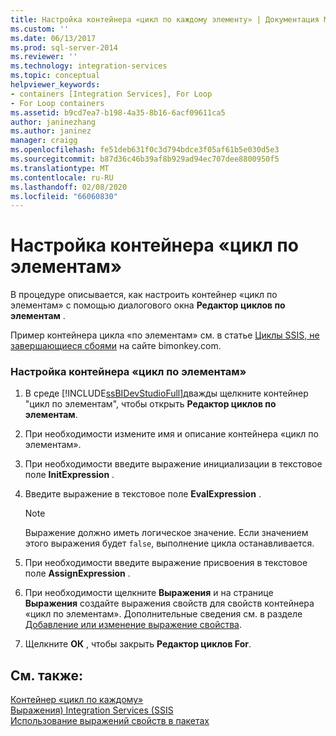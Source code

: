 ```yaml
---
title: Настройка контейнера «цикл по каждому элементу» | Документация Майкрософт
ms.custom: ''
ms.date: 06/13/2017
ms.prod: sql-server-2014
ms.reviewer: ''
ms.technology: integration-services
ms.topic: conceptual
helpviewer_keywords:
- containers [Integration Services], For Loop
- For Loop containers
ms.assetid: b9cd7ea7-b198-4a35-8b16-6acf09611ca5
author: janinezhang
ms.author: janinez
manager: craigg
ms.openlocfilehash: fe51deb631f0c3d794bdce3f05af61b5e030d5e3
ms.sourcegitcommit: b87d36c46b39af8b929ad94ec707dee8800950f5
ms.translationtype: MT
ms.contentlocale: ru-RU
ms.lasthandoff: 02/08/2020
ms.locfileid: "66060830"
---
```

# <a name="configure-a-for-loop-container"></a>Настройка контейнера «цикл по элементам»
  В процедуре описывается, как настроить контейнер «цикл по элементам» с помощью диалогового окна **Редактор циклов по элементам** .  
  
 Пример контейнера цикла «по элементам» см. в статье [Циклы SSIS, не завершающиеся сбоями](https://go.microsoft.com/fwlink/?LinkId=240295) на сайте bimonkey.com.  
  
### <a name="to-configure-the-for-loop-container"></a>Настройка контейнера «цикл по элементам»  
  
1.  В среде [!INCLUDE[ssBIDevStudioFull](../includes/ssbidevstudiofull-md.md)]дважды щелкните контейнер "цикл по элементам", чтобы открыть **Редактор циклов по элементам**.  
  
2.  При необходимости измените имя и описание контейнера «цикл по элементам».  
  
3.  При необходимости введите выражение инициализации в текстовое поле **InitExpression** .  
  
4.  Введите выражение в текстовое поле **EvalExpression** .  
  
    > [!NOTE]  
    >  Выражение должно иметь логическое значение. Если значением этого выражения будет `false`, выполнение цикла останавливается.  
  
5.  При необходимости введите выражение присвоения в текстовое поле **AssignExpression** .  
  
6.  При необходимости щелкните **Выражения** и на странице **Выражения** создайте выражения свойств для свойств контейнера «цикл по элементам». Дополнительные сведения см. в разделе [Добавление или изменение выражение свойства](expressions/add-or-change-a-property-expression.md).  
  
7.  Щелкните **ОК** , чтобы закрыть **Редактор циклов For**.  
  
## <a name="see-also"></a>См. также:  
 [Контейнер «цикл по каждому»](control-flow/for-loop-container.md)   
 [Выражения&#41; Integration Services &#40;SSIS](expressions/integration-services-ssis-expressions.md)   
 [Использование выражений свойств в пакетах](expressions/use-property-expressions-in-packages.md)  
  
  
